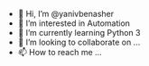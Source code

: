- 👋 Hi, I’m @yanivbenasher
- 👀 I’m interested in Automation
- 🌱 I’m currently learning Python 3
- 💞️ I’m looking to collaborate on ...
- 📫 How to reach me ...

<!---
yanivbenasher/yanivbenasher is a ✨ special ✨ repository because its `README.md` (this file) appears on your GitHub profile.
You can click the Preview link to take a look at your changes.
--->
